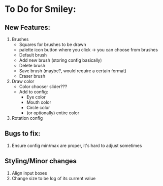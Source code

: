# To Do for Smiley:

## New Features:
1. Brushes
    - Squares for brushes to be drawn
    - palette icon button where you click -> you can choose from brushes 
    - Default brush
    - Add new brush (storing config basically)
    - Delete brush
    - Save brush (maybe?, would require a certain format)
    - Eraser brush
2. Draw color
    - Color chooser slider???
    - Add to config:
        - Eye color
        - Mouth color
        - Circle color
        - (or optionally) entire color
3. Rotation config


## Bugs to fix:
1. Ensure config min/max are proper, it's hard to adjust sometimes

## Styling/Minor changes
1. Align input boxes
2. Change size to be log of its current value

